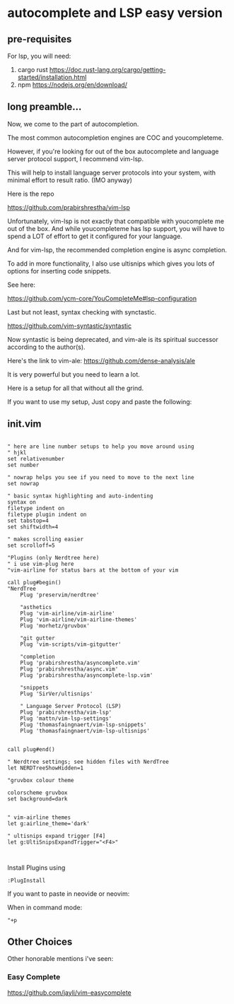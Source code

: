 # autocomplete and LSP easy version


## pre-requisites

For lsp, you will need:
1. cargo rust
https://doc.rust-lang.org/cargo/getting-started/installation.html
2. npm
https://nodejs.org/en/download/

## long preamble...

Now, we come to the part of autocompletion.

The most common autocompletion engines are COC and youcompleteme.

However, if you're looking for out of the box autocomplete and language
server protocol support, I recommend vim-lsp.

This will help to install language server protocols into your system, with
minimal effort to result ratio. (IMO anyway)

Here is the repo

https://github.com/prabirshrestha/vim-lsp

Unfortunately, vim-lsp is not exactly that compatible with youcomplete me
out of the box. And while youcompleteme has lsp support, you will have 
to spend a LOT of effort to get it configured for your language.

And for vim-lsp, the recommended completion engine is async completion.

To add in more functionality, I also use ultisnips which gives you lots
of options for inserting code snippets.

See here:

https://github.com/ycm-core/YouCompleteMe#lsp-configuration


Last but not least, syntax checking with synctastic.

https://github.com/vim-syntastic/syntastic

Now syntastic is being deprecated, and vim-ale is its
spiritual successor according to the author(s).

Here's the link to vim-ale:
https://github.com/dense-analysis/ale

It is very powerful but you need to learn a lot.

Here is a setup for all that without all the grind.

If you want to use my setup, 
Just copy and paste the following:


## init.vim

```vim

" here are line number setups to help you move around using
" hjkl
set relativenumber
set number

" nowrap helps you see if you need to move to the next line
set nowrap

" basic syntax highlighting and auto-indenting
syntax on
filetype indent on
filetype plugin indent on
set tabstop=4
set shiftwidth=4

" makes scrolling easier
set scrolloff=5

"Plugins (only Nerdtree here)
" i use vim-plug here
"vim-airline for status bars at the bottom of your vim

call plug#begin()
"NerdTree
    Plug 'preservim/nerdtree'

    "asthetics
    Plug 'vim-airline/vim-airline'
    Plug 'vim-airline/vim-airline-themes'
    Plug 'morhetz/gruvbox'

    "git gutter
    Plug 'vim-scripts/vim-gitgutter'

    "completion
    Plug 'prabirshrestha/asyncomplete.vim'
    Plug 'prabirshrestha/async.vim'
    Plug 'prabirshrestha/asyncomplete-lsp.vim'

    "snippets
    Plug 'SirVer/ultisnips'

    " Language Server Protocol (LSP)
    Plug 'prabirshrestha/vim-lsp'
    Plug 'mattn/vim-lsp-settings'
    Plug 'thomasfaingnaert/vim-lsp-snippets'
    Plug 'thomasfaingnaert/vim-lsp-ultisnips'


call plug#end()

" Nerdtree settings; see hidden files with NerdTree
let NERDTreeShowHidden=1

"gruvbox colour theme

colorscheme gruvbox
set background=dark


" vim-airline themes
let g:airline_theme='dark'

" ultisnips expand trigger [F4]
let g:UltiSnipsExpandTrigger="<F4>"



```

Install Plugins using

```vim
:PlugInstall
```

If you want to paste in neovide or neovim:

When in command mode:
```
"+p
```


## Other Choices

Other honorable mentions i've seen:

### Easy Complete
https://github.com/jayli/vim-easycomplete













